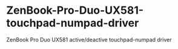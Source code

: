 # ZenBook-Pro-Duo-UX581-touchpad-numpad-driver
ZenBook Pro Duo UX581 active/deactive touchpad-numpad driver
